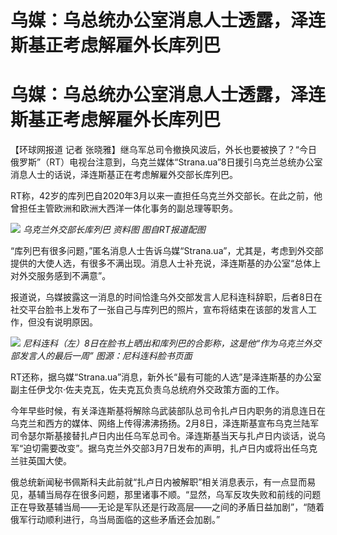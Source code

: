 # 乌媒：乌总统办公室消息人士透露，泽连斯基正考虑解雇外长库列巴

# 乌媒：乌总统办公室消息人士透露，泽连斯基正考虑解雇外长库列巴

【环球网报道 记者
张晓雅】继乌军总司令撤换风波后，外长也要被换了？“今日俄罗斯”（RT）电视台注意到，乌克兰媒体“Strana.ua”8日援引乌克兰总统办公室消息人士的话说，泽连斯基正在考虑解雇外交部长库列巴。

RT称，42岁的库列巴自2020年3月以来一直担任乌克兰外交部长。在此之前，他曾担任主管欧洲和欧洲大西洋一体化事务的副总理等职务。

![](https://inews.gtimg.com/om_bt/OpGikqq82dD4HTd57-N1hp1bo9K8p6WXXF3dtxdbQ0jA4AA/1000)
_乌克兰外交部长库列巴 资料图 图自RT报道配图_

“库列巴有很多问题，”匿名消息人士告诉乌媒“Strana.ua”，尤其是，考虑到外交部提供的大使人选，有很多不满出现。消息人士补充说，泽连斯基的办公室“总体上对外交服务感到不满意”。

报道说，乌媒披露这一消息的时间恰逢乌外交部发言人尼科连科辞职，后者8日在社交平台脸书上发布了一张自己与库列巴的照片，宣布将结束在该部的发言人工作，但没有说明原因。

![](https://inews.gtimg.com/om_bt/OncfN26XdG00RImS6Xp0THLShhL7xUtBXWs_gzfxmbC4UAA/1000)
_尼科连科（左）8日在脸书上晒出和库列巴的合影称，这是他“作为乌克兰外交部发言人的最后一周” 图源：尼科连科脸书页面_

RT还称，据乌媒“Strana.ua”消息，新外长“最有可能的人选”是泽连斯基的办公室副主任伊戈尔·佐夫克瓦，佐夫克瓦负责乌总统府外交政策方面的工作。

今年早些时候，有关泽连斯基将解除乌武装部队总司令扎卢日内职务的消息连日在乌克兰和西方的媒体、网络上传得沸沸扬扬。2月8日，泽连斯基宣布乌克兰陆军司令瑟尔斯基接替扎卢日内出任乌军总司令。泽连斯基当天与扎卢日内谈话，说乌军“迫切需要改变”。据乌克兰外交部3月7日发布的声明，扎卢日内或将出任乌克兰驻英国大使。

俄总统新闻秘书佩斯科夫此前就“扎卢日内被解职”相关消息表示，有一点显而易见，基辅当局存在很多问题，那里诸事不顺。“显然，乌军反攻失败和前线的问题正在导致基辅当局——无论是军队还是行政高层——之间的矛盾日益加剧”，“随着俄军行动顺利进行，乌当局面临的这些矛盾还会加剧。”

